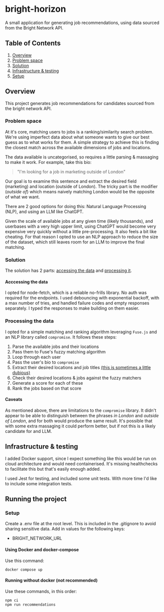 # bright-horizon

A small application for generating job recommendations, using data sourced from the Bright Network API.

## Table of Contents

1. [Overview](#overview)
2. [Problem space](#problem-space)
3. [Solution](#solution)
4. [Infrastructure & testing](#infrastructure--testing)
5. [Setup](#setup)

## Overview

This project generates job recommendations for candidates sourced from the bright network API.

### Problem space

At it's core, matching users to jobs is a ranking/similarity search problem. We're using imperfect data about what someone wants to give our best guess as to what works for them. A simple strategy to achieve this is finding the closest match across the available dimensions of jobs and locations.

The data available is uncategorised, so requires a little parsing & massaging to make it work. For example, take this bio:

> "I'm looking for a job in marketing outside of London"

Our goal is to examine this sentence and extract the desired field (marketing) and location (outside of London). The tricky part is the modifier (_outside of_) which means naively matching London would be the opposite of what we want.

There are 2 good options for doing this: Natural Language Processing (NLP), and using an LLM like ChatGPT.

Given the scale of available jobs at any given time (likely thousands), and userbases with a very high upper limit, using ChatGPT would become very expensive very quickly without a little pre-processing. It also feels a bit like cheating. For that reason I opted to use an NLP approach to reduce the size of the dataset, which still leaves room for an LLM to improve the final matching.

### Solution

The solution has 2 parts: [accessing the data](#acccessing-the-data) and [processing it](#processing-the-data).

#### Acccessing the data

I opted for node-fetch, which is a reliable no-frills library. No auth was required for the endpoints. I used debouncing with exponential backoff, with a max number of tries, and handled failure codes and empty responses separately. I typed the responses to make building on them easier.

### Processing the data

I opted for a simple matching and ranking algorithm leveraging `Fuse.js` and an NLP library called `compromise`. It follows these steps:

1. Parse the available jobs and their locations
2. Pass them to Fuse's fuzzy matching algorithm
3. Loop through each user
4. Pass the user's bio to `compromise`
5. Extract their desired locations and job titles [(this is sometimes a little dubious)](#caveats)
6. Check their desired locations & jobs against the fuzzy matchers
7. Generate a score for each of these
8. Rank the jobs based on that score

#### Caveats

As mentioned above, there are limitations to the `compromise` library. It didn't appear to be able to distinguish between the phrases _in London_ and _outside of London_, and for both would produce the same result. It's possible that with some extra massaging it could perform better, but if not this is a likely candidate for and LLM.

## Infrastructure & testing

I added Docker support, since I expect something like this would be run on cloud architecture and would need containerised. It's missing healthchecks to facilitate this but that's easily enough added.

I used Jest for testing, and included some unit tests. With more time I'd like to include some integration tests.

## Running the project

### Setup

Create a .env file at the root level. This is included in the .gitignore to avoid sharing sensitive data. Add in values for the following keys:

-  BRIGHT_NETWORK_URL

#### Using Docker and docker-compose

Use this command:

```
docker compose up
```

#### Running without docker (not recommended)

Use these commands, in this order:

```
npm ci
npm run recommendations
```

###
